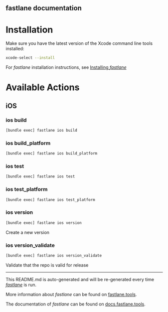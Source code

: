 fastlane documentation
----

# Installation

Make sure you have the latest version of the Xcode command line tools installed:

```sh
xcode-select --install
```

For _fastlane_ installation instructions, see [Installing _fastlane_](https://docs.fastlane.tools/#installing-fastlane)

# Available Actions

## iOS

### ios build

```sh
[bundle exec] fastlane ios build
```



### ios build_platform

```sh
[bundle exec] fastlane ios build_platform
```



### ios test

```sh
[bundle exec] fastlane ios test
```



### ios test_platform

```sh
[bundle exec] fastlane ios test_platform
```



### ios version

```sh
[bundle exec] fastlane ios version
```

Create a new version

### ios version_validate

```sh
[bundle exec] fastlane ios version_validate
```

Validate that the repo is valid for release

----

This README.md is auto-generated and will be re-generated every time [_fastlane_](https://fastlane.tools) is run.

More information about _fastlane_ can be found on [fastlane.tools](https://fastlane.tools).

The documentation of _fastlane_ can be found on [docs.fastlane.tools](https://docs.fastlane.tools).
